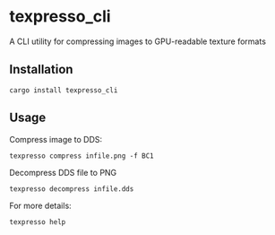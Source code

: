 # texpresso\_cli

A CLI utility for compressing images to GPU-readable texture formats

## Installation
```
cargo install texpresso_cli
```

## Usage
Compress image to DDS:
```
texpresso compress infile.png -f BC1
```

Decompress DDS file to PNG
```
texpresso decompress infile.dds
```

For more details:
```
texpresso help
```

